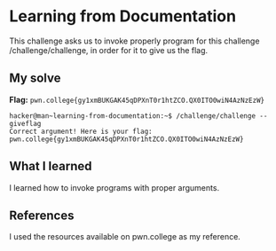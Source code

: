 # Learning from Documentation
This challenge asks us to invoke properly program for this challenge /challenge/challenge, in order for it to give us the flag.


## My solve
**Flag:** `pwn.college{gy1xmBUKGAK45qDPXnT0r1htZCO.QX0ITO0wiN4AzNzEzW}`

```
hacker@man~learning-from-documentation:~$ /challenge/challenge --giveflag
Correct argument! Here is your flag:
pwn.college{gy1xmBUKGAK45qDPXnT0r1htZCO.QX0ITO0wiN4AzNzEzW}

```

## What I learned
I learned how to invoke programs with proper arguments.

## References 
I used the resources available on pwn.college as my reference.

